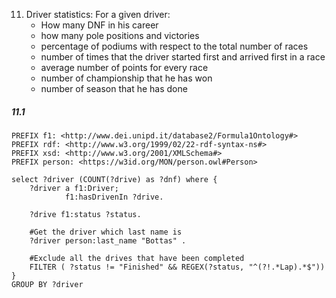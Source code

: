 
11) Driver statistics: For a given driver:  
	- How many DNF in his career
	- how many pole positions and victories
	- percentage of podiums with respect to the total number of races
	- number of times that the driver started first and arrived first in a race
	- average number of points for every race
	- number of championship that he has won 
	- number of season that he has done


##### 11.1
```sparql
PREFIX f1: <http://www.dei.unipd.it/database2/Formula1Ontology#>
PREFIX rdf: <http://www.w3.org/1999/02/22-rdf-syntax-ns#>
PREFIX xsd: <http://www.w3.org/2001/XMLSchema#>
PREFIX person: <https://w3id.org/MON/person.owl#Person>

select ?driver (COUNT(?drive) as ?dnf) where {
    ?driver a f1:Driver;
            f1:hasDrivenIn ?drive.
    
    ?drive f1:status ?status.
    
    #Get the driver which last name is
    ?driver person:last_name "Bottas" .
    
    #Exclude all the drives that have been completed
    FILTER ( ?status != "Finished" && REGEX(?status, "^(?!.*Lap).*$"))
}
GROUP BY ?driver
```